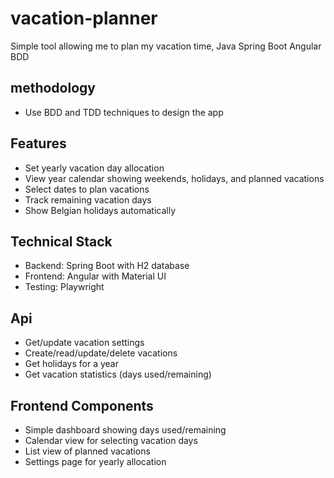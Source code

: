 # vacation-planner
Simple tool allowing me to plan my vacation time, Java Spring Boot Angular BDD

## methodology
- Use BDD and TDD techniques to design the app
  
## Features
- Set yearly vacation day allocation
- View year calendar showing weekends, holidays, and planned vacations
- Select dates to plan vacations
- Track remaining vacation days
- Show Belgian holidays automatically

## Technical Stack
- Backend: Spring Boot with H2 database
- Frontend: Angular with Material UI
- Testing: Playwright

## Api
- Get/update vacation settings
- Create/read/update/delete vacations
- Get holidays for a year
- Get vacation statistics (days used/remaining)

## Frontend Components
- Simple dashboard showing days used/remaining
- Calendar view for selecting vacation days
- List view of planned vacations
- Settings page for yearly allocation